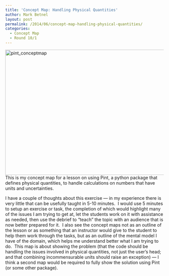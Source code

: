 ```yaml
---
title: 'Concept Map: Handling Physical Quantities'
author: Mark Betnel
layout: post
permalink: /2014/06/concept-map-handling-physical-quantities/
categories:
  - Concept Map
  - Round 10/1
---
```

[<img class="alignnone size-large wp-image-7861" alt="pint_conceptmap" src="http://teaching.software-carpentry.org/wp-content/uploads/2014/06/pint_conceptmap-1024x576.jpeg" width="707" height="397" />][1]This is my concept map for a lesson on using Pint, a python package that defines physical quantities, to handle calculations on numbers that have units and uncertainties.

I have a couple of thoughts about this exercise &#8212; in my experience there is very little that can be usefully taught in 5-10 minutes.  I would use 5 minutes to setup an exercise or task, the completion of which would highlight many of the issues I am trying to get at, let the students work on it with assistance as needed, then use the debrief to &#8220;teach&#8221; the topic with an audience that is now better prepared for it.  I also see the concept maps not as an outline of the lesson or as something that an instructor would give to the student to help them work through the tasks, but as an outline of the mental model I have of the domain, which helps me understand better what I am trying to do.  This map is about showing the problem (that the code should be handling the issues involved in physical quantities, not just the user&#8217;s head; and that combining incommensurable units should raise an exception) &#8212; I think a second map would be required to fully show the solution using Pint (or some other package).

 [1]: http://teaching.software-carpentry.org/wp-content/uploads/2014/06/pint_conceptmap.jpeg